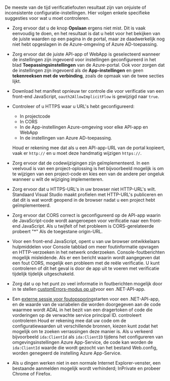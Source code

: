 De meeste van de tijd verificatiefouten resultaat zijn van onjuiste of inconsistente configuratie-instellingen. Hier volgen enkele specifieke suggesties voor wat u moet controleren.

* Zorg ervoor dat u de knop **Opslaan** ergens niet mist. Dit is vaak eenvoudig te doen, en het resultaat is dat u hebt voor het bekijken van de juiste waarden op een pagina in de portal, maar ze daadwerkelijk nog niet hebt opgeslagen in de Azure-omgeving of Azure AD-toepassing.
* Zorg ervoor dat de juiste API-app of WebApp is geselecteerd wanneer de instellingen zijn ingevoerd voor instellingen geconfigureerd in het blad **Toepassingsinstellingen** van de Azure-portal.  Ook voor zorgen dat de instellingen zijn ingevoerd als de **App-instellingen** en geen **tekenreeksen met de verbinding**, zoals de opmaak van de twee secties lijkt.
* Download het manifest opnieuw ter controle die voor verificatie van een front-end JavaScript, `oauth2AllowImplicitFlow` is gewijzigd naar `true`.
* Controleer of u HTTPS waar u URL's hebt geconfigureerd:

    * In projectcode
    * In CORS
    * In de App-instellingen Azure-omgeving voor elke API-app en WebApp
    * In de instellingen van Azure AD-toepassing.
    
    Houd er rekening mee dat als u een API-app-URL van de portal kopieert, vaak er `http://` en u moet deze handmatig wijzigen `https://`.

* Zorg ervoor dat de codewijzigingen zijn geïmplementeerd. In een veelvoud is van een project-oplossing is het bijvoorbeeld mogelijk is om te wijzigen van een project-code en kies een van de andere per ongeluk wanneer u wilt de wijziging implementeren.
* Zorg ervoor dat u HTTPS-URL's in uw browser niet HTTP-URL's wilt. Standaard Visual Studio maakt profielen met HTTP-URL's publiceren en dat dit is wat wordt geopend in de browser nadat u een project hebt geïmplementeerd.
* Zorg ervoor dat CORS correct is geconfigureerd op de API-app waarin de JavaScript-code wordt aangeroepen voor verificatie naar een front-end JavaScript. Als u twijfelt of het probleem is CORS-gerelateerde probeert "*" Als de toegestane origin-URL. 
* Voor een front-end JavaScript, opent u van uw browser ontwikkelaars hulpmiddelen voor Console tabblad om meer foutinformatie opvragen en HTTP-verzoeken in het netwerk onderzoeken. Console-foutberichten mogelijk misleidende. Als er een bericht waarin wordt aangegeven dat een fout CORS, mogelijk een probleem met de reële verificatie. U kunt controleren of dit het geval is door de app uit te voeren met verificatie tijdelijk tijdelijk uitgeschakeld.
* Zorg dat u op het punt zo veel informatie in foutberichten mogelijk door in te stellen [customErrors-modus op uit](../app-service-web/web-sites-dotnet-troubleshoot-visual-studio.md#remoteview)voor een .NET-API-app.
* Een [externe sessie voor foutopsporing](../app-service-web/web-sites-dotnet-troubleshoot-visual-studio.md#remotedebug)starten voor een .NET-API-app, en de waarde van de variabelen die worden doorgegeven aan de code waarmee wordt ADAL in het bezit van een dragertoken of code die vorderingen op de verwachte service principal ID. controleert controleren Houd er rekening mee dat uw code om de configuratiewaarden uit verschillende bronnen, kiezen kunt zodat het mogelijk om te zoeken verrassingen deze manier is. Als u verkeerd bijvoorbeeld `ida:ClientId` als `ida:ClientID` tijdens het configureren van omgevingsinstellingen Azure App-Service, de code kan worden de `ida:ClientId` waarde die wordt gezocht van het bestand Web.config, worden genegeerd de instelling Azure App-Service. 
* Als u dingen werken niet in een normale Internet Explorer-venster, een bestaande aanmelden mogelijk wordt verhinderd; InPrivate en probeer Chrome of Firefox.
